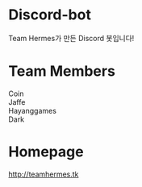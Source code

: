 # Discord-bot
  Team Hermes가 만든 Discord 봇입니다!
  
# Team Members
Coin<br>Jaffe<br>Hayanggames<br>Dark

# Homepage
http://teamhermes.tk
